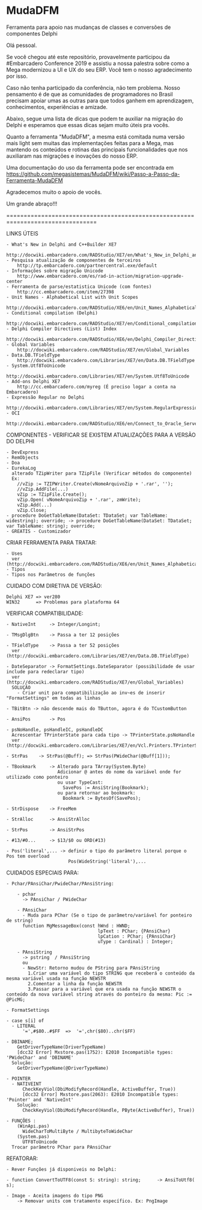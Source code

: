 # MudaDFM
Ferramenta para apoio nas mudanças de classes e conversões de componentes Delphi

Olá pessoal.

Se você chegou até este repositório, provavelmente participou da #Embarcadero Conference 2019 e assistiu a nossa palestra sobre como a Mega modernizou a UI e UX do seu ERP. Você tem o nosso agradecimento por isso.

Caso não tenha participado da conferência, não tem problema. Nosso pensamento é de que as comunidades de programadores no Brasil precisam apoiar umas as outras para que todos ganhem em aprendizagem, conhecimentos, experiências e amizade.

Abaixo, segue uma lista de dicas que podem te auxiliar na migração do Delphi e esperamos que essas dicas sejam muito úteis pra vocês.

Quanto a ferramenta "MudaDFM", a mesma está comitada numa versão mais light sem muitas das implementações feitas para a Mega, mas mantendo os conteúdos e rotinas das principais funcionalidades que nos auxiliaram nas migrações e inovações do nosso ERP.

Uma documentação do uso da ferramenta pode ser encontrada em https://github.com/megasistemas/MudaDFM/wiki/Passo-a-Passo-da-Ferramenta-MudaDFM

Agradecemos muito o apoio de vocês.

Um grande abraço!!!

================================================================================

LINKS ÚTEIS

	- What's New in Delphi and C++Builder XE7
		http://docwiki.embarcadero.com/RADStudio/XE7/en/What's_New_in_Delphi_and_C%2B%2BBuilder_XE7
	- Pesquisa atualização de componentes de terceiros
		http://tp.embarcadero.com/partnercentral.exe/default
	- Informações sobre migração Unicode
		http://www.embarcadero.com/es/rad-in-action/migration-upgrade-center
	- Ferramenta de parse/estatistica Unicode (com fontes)
		http://cc.embarcadero.com/item/27398
	- Unit Names - Alphabetical List with Unit Scopes
		http://docwiki.embarcadero.com/RADStudio/XE6/en/Unit_Names_Alphabetical_List_with_Unit_Scopes
	- Conditional compilation (Delphi)
		http://docwiki.embarcadero.com/RADStudio/XE7/en/Conditional_compilation_(Delphi)
	- Delphi Compiler Directives (List) Index
		http://docwiki.embarcadero.com/RADStudio/XE6/en/Delphi_Compiler_Directives_(List)_Index
	- Global Variables
		http://docwiki.embarcadero.com/RADStudio/XE7/en/Global_Variables
	- Data.DB.TFieldType
		http://docwiki.embarcadero.com/Libraries/XE7/en/Data.DB.TFieldType
	- System.Utf8ToUnicode
		http://docwiki.embarcadero.com/Libraries/XE7/en/System.Utf8ToUnicode
	- Add-ons Delphi XE7
		http://cc.embarcadero.com/myreg (É preciso logar a conta na Embarcadero)
	- Expressão Regular no Delphi
		http://docwiki.embarcadero.com/Libraries/XE7/en/System.RegularExpressions
	- OCI
		http://docwiki.embarcadero.com/RADStudio/XE6/en/Connect_to_Oracle_Server_(FireDAC)



COMPONENTES - VERIFICAR SE EXISTEM ATUALIZAÇÕES PARA A VERSÃO DO DELPHI

	- DevExpress
	- RemObjects
	- Doa
	- EurekaLog
	  alterado TZipWriter para TZipFile (Verificar métodos do componente)
	  Ex:
		//vZip := TZIPWriter.Create(vNomeArquivoZip + '.rar', '');
		//vZip.AddFile(...)
		vZip := TZipFile.Create();
		vZip.Open( vNomeArquivoZip + '.rar', zmWrite);
		vZip.Add(...)
		vZip.Close;
	- procedure DoGetTableName(DataSet: TDataSet; var TableName: widestring); override; -> procedure DoGetTableName(DataSet: TDataSet; var TableName: string); override;
	- GREATIS - Customizador



CRIAR FERRAMENTA PARA TRATAR:

	- Uses
	  ver (http://docwiki.embarcadero.com/RADStudio/XE6/en/Unit_Names_Alphabetical_List_with_Unit_Scopes)
	- Tipos
	- Tipos nos Parâmetros de funções



CUIDADO COM DIRETIVA DE VERSÃO:

	Delphi XE7 => ver280
	WIN32      => Problemas para plataforma 64



VERIFICAR COMPATIBILIDADE:

	- NativeInt	    -> Integer/Longint;

	- TMsgDlgBtn	-> Passa a ter 12 posições

	- TFieldType    -> Passa a ter 52 posições
	  ver (http://docwiki.embarcadero.com/Libraries/XE7/en/Data.DB.TFieldType)

	- DateSeparator	-> FormatSettings.DateSeparator (possibilidade de usar include para redeclarar tipo)
	  ver (http://docwiki.embarcadero.com/RADStudio/XE7/en/Global_Variables)
	  SOLUÇÃO
		- Criar unit para compatibilização ao inv~es de inserir "FormatSettings" em todas as linhas

	- TBitBtn -> não descende mais do TButton, agora é do TCustomButton

	- AnsiPos       -> Pos

	- psNoHandle, psHandleIC, psHandleDC
	  Acrescentar TPrinterState para cada tipo -> TPrinterState.psNoHandle
	  ver (http://docwiki.embarcadero.com/Libraries/XE7/en/Vcl.Printers.TPrinterState)

	- StrPas	-> StrPas(@Buff); => StrPas(PWideChar(@Buff[1]));

	- TBookmark     -> Alterado para TArray(System.Byte)
					   Adicionar @ antes do nome da variável onde for utilizado como ponteiro
					   ou usar TypeCast:
						 SavePos := AnsiString(Bookmark);
					   ou para retornar ao bookmark:
						 Bookmark := BytesOf(SavePos);

	- StrDispose    -> FreeMem

	- StrAlloc      -> AnsiStrAlloc

	- StrPos        -> AnsiStrPos

	- #13/#0...     -> $13/$0 ou ORD(#13)

	- Pos('literal',... -> definir o tipo do parâmetro literal porque o Pos tem overload
						   Pos(WideString('literal'),...



CUIDADOS ESPECIAIS PARA:

	- Pchar/PAnsiChar/PwideChar/PAnsiString:

		- pchar
		  -> PAnsiChar / PWideChar

		- PAnsiChar
		  - Muda para PChar (Se o tipo de parâmetro/variável for ponteiro de string)
		  function MgMessageBox(const hWnd : HWND;
									  lpText : PChar; {PAnsiChar}
									  lpCation : PChar; {PAnsiChar}
									  uType : Cardinal) : Integer;

		- PAnsiString
		  -> pstring  / PAnsiString
		  ou
		  - NewStr: Retorno mudou de PString para PAnsiString
			1.Criar uma variável do tipo STRING que receberá o conteúdo da mesma variável usada na função NEWSTR
			2.Comentar a linha da função NEWSTR
			3.Passar para a variável que era usada na função NEWSTR o conteúdo da nova variável string através do ponteiro da mesma: Pic := @PicMG;

	- FormatSettings

	- case s[i] of
	  - LITERAL
		  '=',#$80..#$FF  =>  '=',chr($80)..chr($FF)

	- DBINAME;
		GetDriverTypeName(DriverTypeName)
		[dcc32 Error] Mxstore.pas(1752): E2010 Incompatible types: 'PWideChar' and 'DBINAME'
	  Solução:
		GetDriverTypeName(@DriverTypeName)

	- POINTER
	  - NATIVEINT
		  CheckKeyViol(DbiModifyRecord(Handle, ActiveBuffer, True))
		  [dcc32 Error] Mxstore.pas(2063): E2010 Incompatible types: 'Pointer' and 'NativeInt'
		Solução:
		  CheckKeyViol(DbiModifyRecord(Handle, PByte(ActiveBuffer), True))

	- FUNÇÕES :
		(WinApi.pas)
		  WideCharToMultiByte / MultibyteToWideChar
		(System.pas)
		  UTF8ToUnicode
	  Trocar parâmetro PChar para PAnsiChar



REFATORAR:

	- Rever Funções já disponiveis no Delphi:

	- function ConvertToUTF8(const S: string): string;      -> AnsiToUtf8( s);

	- Image - Aceita imagens do tipo PNG
        -> Removar units com tratamento específico. Ex: PngImage
